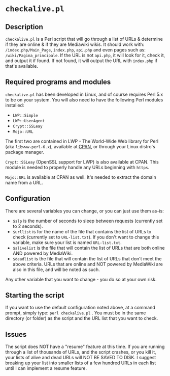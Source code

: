 # `checkalive.pl`

## Description
`checkalive.pl` is a Perl script that will go through a list of URLs & determine if they are online & if they are Mediawiki wikis. It should work with: `/index.php/Main_Page`, `index.php`, `api.php` and even pages such as: `/wiki/Pagina_principale`. If the URL is not `api.php`, it will look for it, check it, and output it if found. If not found, it will output the URL with `index.php` if that's available. 

## Required programs and modules
`checkalive.pl` has been developed in Linux, and of course requires Perl 5.x to be on your system. You will also need to have the following Perl modules installed:

* `LWP::Simple`
* `LWP::UserAgent`
* `Crypt::SSLeay`
* `Mojo::URL`

The first two are contained in LWP - The World-Wide Web library for Perl (aka `libwww-perl-6.x`), available at [CPAN](http://www.cpan.org), or through your Linux distro's package manager.

`Crypt::SSLeay` (OpenSSL support for LWP) is also available at CPAN. This module is needed to properly handle any URLs beginning with `https`.

`Mojo::URL` is available at CPAN as well. It's needed to extract the domain name from a URL.

## Configuration
There are several variables you can change, or you can just use them as-is: 

* `$slp` is the number of seconds to sleep between requests (currently set to 2 seconds).
* `$urllist` is for the name of the file that contains the list of URLs to check (currently set to `URL-list.txt`). If you don't want to change this variable, make sure your list is named `URL-list.txt`.
* `$alivelist` is the file that will contain the list of URLs that are both online AND powered by MediaWiki. 
* `$deadlist` is the file that will contain the list of URLs that don't meet the above criteria. URLs that are online and NOT powered by MediaWiki are also in this file, and will be noted as such.

Any other variable that you want to change - you do so at your own risk.

## Starting the script
If you want to use the default configuration noted above, at a command prompt, simply type: `perl checkalive.pl` . You must be in the same directory (or folder) as the script and the URL list that you want to check.

## Issues
The script does NOT have a "resume" feature at this time. If you are running through a list of thousands of URLs, and the script crashes, or you kill it, your lists of alive and dead URLs will NOT BE SAVED TO DISK. I suggest breaking up your list into smaller lists of a few hundred URLs in each list until I can implement a resume feature.

